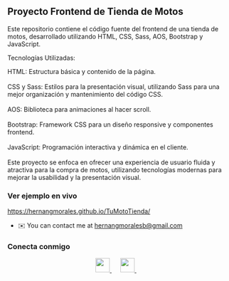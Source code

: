 ## Proyecto Frontend de Tienda de Motos

Este repositorio contiene el código fuente del frontend de una tienda de motos, desarrollado utilizando HTML, CSS, Sass, AOS, Bootstrap y JavaScript.

Tecnologías Utilizadas:

HTML: Estructura básica y contenido de la página.<br><br>
CSS y Sass: Estilos para la presentación visual, utilizando Sass para una mejor organización y mantenimiento del código CSS.<br><br>
AOS: Biblioteca para animaciones al hacer scroll.<br><br>
Bootstrap: Framework CSS para un diseño responsive y componentes frontend.<br><br>
JavaScript: Programación interactiva y dinámica en el cliente.<br><br>
Este proyecto se enfoca en ofrecer una experiencia de usuario fluida y atractiva para la compra de motos, utilizando tecnologías modernas para mejorar la usabilidad y la presentación visual.

### Ver ejemplo en vivo

https://hernangmorales.github.io/TuMotoTienda/

* ✉️  You can contact me at [hernangmoralesb@gmail.com](mailto:hernangmoralesb@gmail.com)

### Conecta conmigo

<p align="center">
  <a href="https://www.github.com/HernanGmorales" target="_blank" rel="noreferrer">
    <picture>
      <source media="(prefers-color-scheme: dark)" srcset="https://raw.githubusercontent.com/danielcranney/readme-generator/main/public/icons/socials/github-dark.svg" />
      <source media="(prefers-color-scheme: light)" srcset="https://raw.githubusercontent.com/danielcranney/readme-generator/main/public/icons/socials/github.svg" />
      <img src="https://raw.githubusercontent.com/danielcranney/readme-generator/main/public/icons/socials/github.svg" width="32" height="32" />
    </picture>
  </a>
  &nbsp;&nbsp;&nbsp;&nbsp;
  <a href="http://www.instagram.com/gustav_morales/" target="_blank" rel="noreferrer">
    <picture>
      <source media="(prefers-color-scheme: dark)" srcset="https://raw.githubusercontent.com/danielcranney/readme-generator/main/public/icons/socials/instagram-dark.svg" />
      <source media="(prefers-color-scheme: light)" srcset="https://raw.githubusercontent.com/danielcranney/readme-generator/main/public/icons/socials/instagram.svg" />
      <img src="https://raw.githubusercontent.com/danielcranney/readme-generator/main/public/icons/socials/instagram.svg" width="32" height="32" />
    </picture>
  </a>
  &nbsp;&nbsp;&nbsp;&nbsp;
  <a href="https://www.linkedin.com/in/hernán-g-morales/" target="_blank" rel="noreferrer">
    <picture>
      <source media="(prefers-color-scheme: dark)" srcset="https://raw.githubusercontent.com/danielcranney/readme-generator/main/public/icons/socials/linkedin-dark.svg" />
